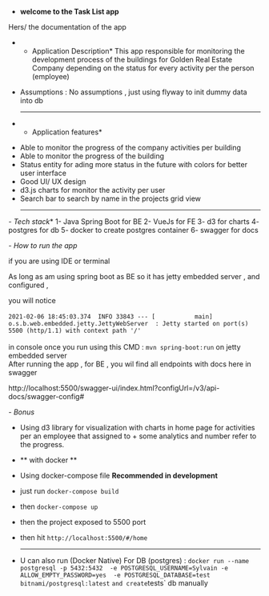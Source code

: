 * **welcome to the Task List app** 

Hers/ the documentation of the app 

* - Application Description*
This app responsible for monitoring the development process of the buildings for Golden Real Estate Company 
depending on the status for every activity per the person (employee)

* Assumptions : No assumptions , just using flyway to init dummy data into db
  <hr>
* - Application features* 

- Able to monitor the progress of the company activities per building
- Able to monitor the progress of the building
- Status entity for ading more status in the future with colors for better user interface
- Good  UI/ UX design 
- d3.js charts for monitor the activity per user 
- Search bar to search by name in the projects grid view
  <hr>
*- Tech stack**
   1- Java Spring Boot for BE 
   2- VueJs for FE
   3- d3 for charts
   4- postgres for db 
   5- docker to create postgres container
   6- swagger for docs 

*- How to run the app*

if you are using IDE or terminal  

As long as am using spring boot as BE so it has jetty embedded server , and configured ,

you will notice
<br><br>
`2021-02-06 18:45:03.374  INFO 33843 --- [           main] o.s.b.web.embedded.jetty.JettyWebServer  : Jetty started on port(s) 5500 (http/1.1) with context path '/'
`
<br><br>
in console once you run using this CMD : `mvn spring-boot:run`   on jetty embedded  server
 <br>
After running the app ,  for BE , you wil find all endpoints with docs here in swagger

http://localhost:5500/swagger-ui/index.html?configUrl=/v3/api-docs/swagger-config#
<br>

*- Bonus* 
- Using d3 library for visualization with charts in home page for activities per an employee that assigned to + some analytics and number refer to the progress.
- ** with docker ** 
  
- Using docker-compose file **Recommended in development**
  
- just run `docker-compose build` 
- then `docker-compose up`
- then the project exposed to 5500 port 
- then hit `http://localhost:5500/#/home`
  <hr>

- U can also run (Docker Native) For DB (postgres) : 
`docker run --name postgresql -p 5432:5432  -e POSTGRESQL_USERNAME=Sylvain -e ALLOW_EMPTY_PASSWORD=yes  -e POSTGRESQL_DATABASE=test  bitnami/postgresql:latest`
 ` and create `tests` db manually 
